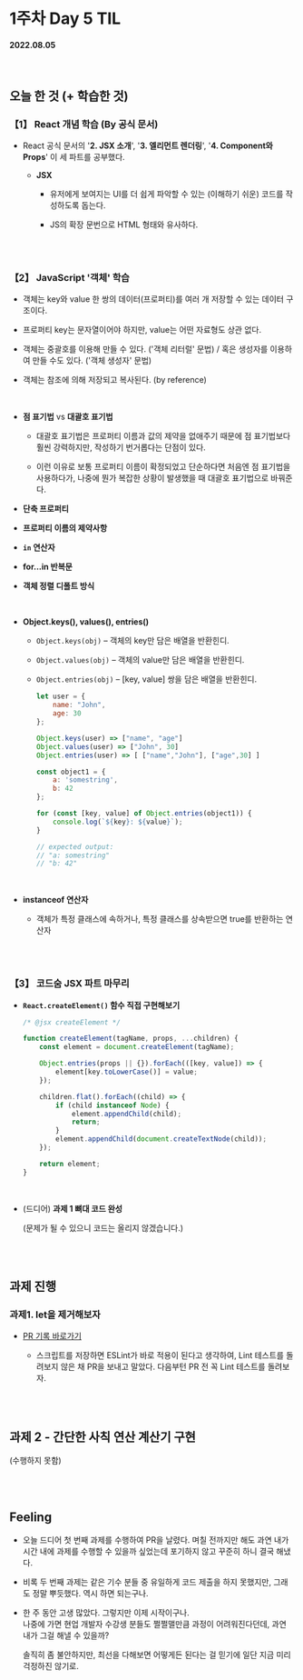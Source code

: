 # 1주차 Day 5 TIL

#### 2022.08.05

<br/>

## 오늘 한 것 (+ 학습한 것)

### 【1】 React 개념 학습 (By 공식 문서)

- React 공식 문서의 '<strong>2. JSX 소개</strong>', '<strong>3. 엘리먼트 렌더링</strong>', '<strong>4. Component와 Props</strong>' 이 세 파트를 공부했다.

    - <strong>JSX</strong>

        - 유저에게 보여지는 UI를 더 쉽게 파악할 수 있는 (이해하기 쉬운) 코드를 작성하도록 돕는다.

        - JS의 확장 문번으로 HTML 형태와 유사하다.

<br/><br/>

### 【2】 JavaScript '객체' 학습

- 객체는 key와 value 한 쌍의 데이터(프로퍼티)를 여러 개 저장할 수 있는 데이터 구조이다.

- 프로퍼티 key는 문자열이어야 하지만, value는 어떤 자료형도 상관 없다.

- 객체는 중괄호를 이용해 만들 수 있다. ('객체 리터럴' 문법) / 혹은 생성자를 이용하여 만들 수도 있다. ('객체 생성자' 문법)

- 객체는 참조에 의해 저장되고 복사된다. (by reference)

<br/>

- <strong>점 표기법</strong> vs <strong>대괄호 표기법</strong>

    - 대괄호 표기법은 프로퍼티 이름과 값의 제약을 없애주기 때문에 점 표기법보다 훨씬 강력하지만, 작성하기 번거롭다는 단점이 있다.

    - 이런 이유로 보통 프로퍼티 이름이 확정되었고 단순하다면 처음엔 점 표기법을 사용하다가, 나중에 뭔가 복잡한 상황이 발생했을 때 대괄호 표기법으로 바꿔준다.

- <strong>단축 프로퍼티</strong>

- <strong>프로퍼티 이름의 제약사항</strong>

- <strong><code>in</code> 연산자</strong>

- <strong>for...in 반복문</strong>

- <strong>객체 정렬 디폴트 방식</strong>

<br/>

- <strong>Object.keys(), values(), entries()</strong>

    - <code>Object.keys(obj)</code> – 객체의 key만 담은 배열을 반환힌디.
    - <code>Object.values(obj)</code> – 객체의 value만 담은 배열을 반환힌디.
    - <code>Object.entries(obj)</code> – [key, value] 쌍을 담은 배열을 반환힌디.

        ```javascript
        let user = {
            name: "John",
            age: 30
        };

        Object.keys(user) => ["name", "age"]
        Object.values(user) => ["John", 30]
        Object.entries(user) => [ ["name","John"], ["age",30] ]
        ```

        ```javascript
        const object1 = {
            a: 'somestring',
            b: 42
        };

        for (const [key, value] of Object.entries(object1)) {
            console.log(`${key}: ${value}`);
        }

        // expected output:
        // "a: somestring"
        // "b: 42"
        ```
<br/>

- <strong>instanceof 연산자</strong>

    - 객체가 특정 클래스에 속하거나, 특정 클래스를 상속받으면 true를 반환하는 연산자

<br/><br/>

### 【3】 코드숨 JSX 파트 마무리

- <strong><code>React.createElement()</code> 함수 직접 구현해보기</strong>

    ```javascript
    /* @jsx createElement */

    function createElement(tagName, props, ...children) {
        const element = document.createElement(tagName);

        Object.entries(props || {}).forEach(([key, value]) => {
            element[key.toLowerCase()] = value;
        });

        children.flat().forEach((child) => {
            if (child instanceof Node) {
                element.appendChild(child);
                return;
            }
            element.appendChild(document.createTextNode(child));
        });

        return element;
    }
    ```
<br/>

- (드디어) <strong>과제 1 뼈대 코드 완성</strong>

    (문제가 될 수 있으니 코드는 올리지 않겠습니다.)

<br/><br/>

## 과제 진행

### 과제1. let을 제거해보자

- <a href="https://github.com/CodeSoom/react-week1-assignment-1/pull/193">PR 기록 바로가기</a>

    - 스크립트를 저장하면 ESLint가 바로 적용이 된다고 생각하여, Lint 테스트를 돌려보지 않은 채 PR을 보내고 말았다. 다음부턴 PR 전 꼭 Lint 테스트를 돌려보자.

<br/><br/>

## 과제 2 - 간단한 사칙 연산 계산기 구현

(수행하지 못함)

<br/><br/>

## Feeling

- 오늘 드디어 첫 번째 과제를 수행하여 PR을 날렸다. 며칠 전까지만 해도 과연 내가 시간 내에 과제를 수행할 수 있을까 싶었는데 포기하지 않고 꾸준히 하니 결국 해냈다.

- 비록 두 번째 과제는 같은 기수 분들 중 유일하게 코드 제출을 하지 못했지만, 그래도 정말 뿌듯했다. 역시 하면 되는구나.

- 한 주 동안 고생 많았다. 그렇지만 이제 시작이구나.  
  나중에 가면 현업 개발자 수강생 분들도 쩔쩔맬만큼 과정이 어려워진다던데, 과연 내가 그걸 해낼 수 있을까?

  솔직히 좀 불안하지만, 최선을 다해보면 어떻게든 된다는 걸 믿기에 일단 지금 미리 걱정하진 않기로.